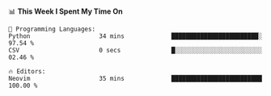 <!--START_SECTION:waka-->
📊 **This Week I Spent My Time On** 

```text
💬 Programming Languages: 
Python                   34 mins             ████████████████████████░   97.54 % 
CSV                      0 secs              █░░░░░░░░░░░░░░░░░░░░░░░░   02.46 % 

🔥 Editors: 
Neovim                   35 mins             █████████████████████████   100.00 % 
```


<!--END_SECTION:waka-->
